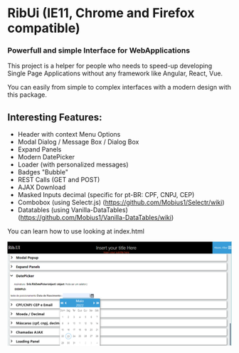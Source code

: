 # RibUi (IE11, Chrome and Firefox compatible)
### Powerfull and simple Interface for WebApplications

This project is a helper for people who needs to speed-up developing Single Page Applications without any framework like Angular, React, Vue.


You can easily from simple to complex interfaces with a modern design with this package. 

## Interesting Features:

+ Header with context Menu Options
+ Modal Dialog / Message Box / Dialog Box
+ Expand Panels
+ Modern DatePicker
+ Loader (with personalized messages)
+ Badges "Bubble"
+ REST Calls (GET and POST)
+ AJAX Download
+ Masked Inputs decimal (specific for pt-BR: CPF, CNPJ, CEP)
+ Combobox (using Selectr.js) (https://github.com/Mobius1/Selectr/wiki)
+ Datatables (using Vanilla-DataTables) (https://github.com/Mobius1/Vanilla-DataTables/wiki)

You can learn how to use looking at index.html


![RibUI image](/ribUI.png "RibUI image")
